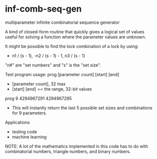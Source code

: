 # inf-comb-seq-gen
multiparameter infinite combinatorial sequence generator

A kind of closed-form routine that quickly gives a logical set of values useful for solving a function where the parameter values are unknown.

It might be possible to find the lock combination of a lock by using:  
* n1 / (s - 1), -n2 / (s - 1) - 1, n3 / (s - 1)

"n#" are "set numbers" and "s" is the "set size".


Test program usage: prog [parameter count] [start] [end]
* [parameter count], 32 max
* [start] [end] == the range, 32-bit values

prog 9 4294967291 4294967295
* This will instantly return the last 5 possible set sizes and combinations for 9 parameters.


Applications
* testing code
* machine learning

NOTE: A lot of the mathematics implemented in this code has to do with combinatorial numbers, triangle numbers, and binary numbers.
